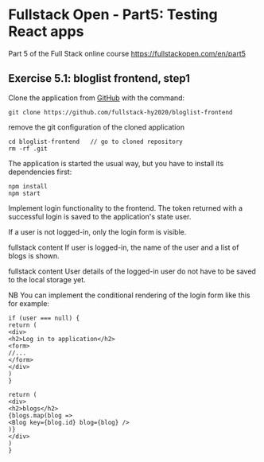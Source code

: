 # Fullstack Open - Part5: Testing React apps
Part 5 of the Full Stack online course https://fullstackopen.com/en/part5

## Exercise 5.1: bloglist frontend, step1
Clone the application from [GitHub](https://github.com/fullstack-hy2020/bloglist-frontend) with the command:
```
git clone https://github.com/fullstack-hy2020/bloglist-frontend
```
remove the git configuration of the cloned application
```
cd bloglist-frontend   // go to cloned repository
rm -rf .git
```
The application is started the usual way, but you have to install its dependencies first:
```
npm install
npm start
```
Implement login functionality to the frontend. The token returned with a successful login is saved to the application's state user.

If a user is not logged-in, only the login form is visible.

fullstack content
If user is logged-in, the name of the user and a list of blogs is shown.

fullstack content
User details of the logged-in user do not have to be saved to the local storage yet.

NB You can implement the conditional rendering of the login form like this for example:
```
if (user === null) {
return (
<div>
<h2>Log in to application</h2>
<form>
//...
</form>
</div>
)
}

return (
<div>
<h2>blogs</h2>
{blogs.map(blog =>
<Blog key={blog.id} blog={blog} />
)}
</div>
)
}
```